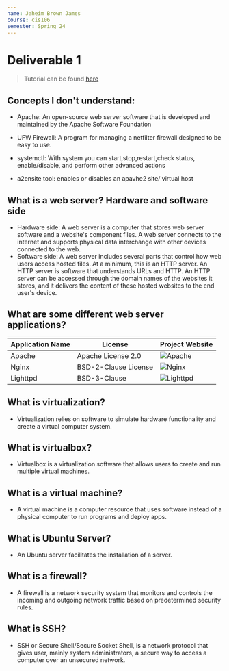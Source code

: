 ```yaml
---
name: Jaheim Brown James
course: cis106
semester: Spring 24
---
```


# Deliverable 1

> Tutorial can be found [here](https://www.digitalocean.com/community/tutorials/how-to-install-the-apache-web-server-on-ubuntu-22-04)

## Concepts I don't understand:

* Apache: An open-source web server software that is developed and maintained by the Apache Software Foundation
  
* UFW Firewall: A program for managing a netfilter firewall designed to be easy to use. 
  
* systemctl: With system you can start,stop,restart,check status, enable/disable, and perform other advanced actions
  
* a2ensite tool: enables or disables an apavhe2 site/ virtual host


## What is a web server? Hardware and software side
* Hardware side: A web server is a computer that stores web server software and a website's component files. A web server connects to the internet and supports physical data interchange with other devices connected to the web.
* Software side: A web server includes several parts that control how web users access hosted files. At a minimum, this is an HTTP server. An HTTP server is software that understands URLs and HTTP. An HTTP server can be accessed through the domain names of the websites it stores, and it delivers the content of these hosted websites to the end user's device.
## What are some different web server applications?
| Application Name | License              | Project Website                        |
| ---------------- | -------------------- | -------------------------------------- |
| Apache           | Apache License 2.0   | ![Apache](https://httpd.apache.org/)   |
| Nginx            | BSD-2-Clause License | ![Nginx](https://www.nginx.com/)       |
| Lighttpd         | BSD-3-Clause         | ![Lighttpd](https://www.lighttpd.net/) |

## What is virtualization?
* Virtualization relies on software to simulate hardware functionality and create a virtual computer system.

## What is virtualbox?
* Virtualbox is a virtualization software that allows users to create and run multiple virtual machines.

## What is a virtual machine?
* A virtual machine is a computer resource that uses software instead of a physical computer to run programs and deploy apps.
  
## What is Ubuntu Server?
* An Ubuntu server facilitates the installation of a server.

## What is a firewall?
* A firewall is a network security system that monitors and controls the incoming and outgoing network traffic based on predetermined security rules.

## What is SSH?
* SSH or Secure Shell/Secure Socket Shell, is a network protocol that gives user, mainly system administrators, a secure way to access a computer over an unsecured network.
